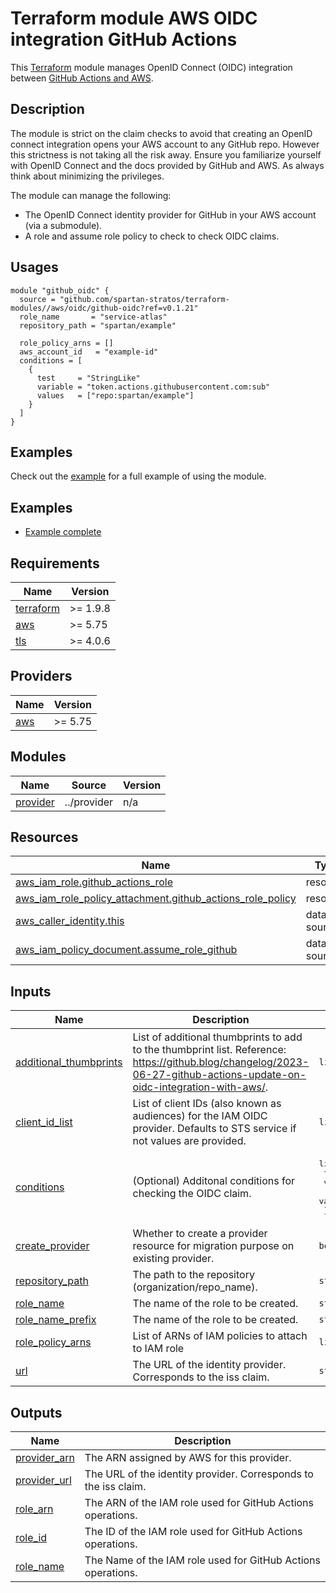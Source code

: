 # Terraform module AWS OIDC integration GitHub Actions

This [Terraform](https://www.terraform.io/) module manages OpenID Connect (OIDC) integration
between [GitHub Actions and AWS](https://docs.github.com/en/actions/deployment/security-hardening-your-deployments/configuring-openid-connect-in-amazon-web-services).

## Description

The module is strict on the claim checks to avoid that creating an OpenID connect integration opens your AWS account to
any GitHub repo. However this strictness is not taking all the risk away. Ensure you familiarize yourself with OpenID
Connect and the docs provided by GitHub and AWS. As always think about minimizing the privileges.

The module can manage the following:

- The OpenID Connect identity provider for GitHub in your AWS account (via a submodule).
- A role and assume role policy to check to check OIDC claims.

## Usages

```hcl
module "github_oidc" {
  source = "github.com/spartan-stratos/terraform-modules//aws/oidc/github-oidc?ref=v0.1.21"
  role_name       = "service-atlas"
  repository_path = "spartan/example"

  role_policy_arns = []
  aws_account_id   = "example-id"
  conditions = [
    {
      test     = "StringLike"
      variable = "token.actions.githubusercontent.com:sub"
      values   = ["repo:spartan/example"]
    }
  ]
}
```

## Examples

Check out the [example](examples/default/README.md) for a full example of using the module.

## Examples

- [Example complete](./examples/complete/)

<!-- BEGIN_TF_DOCS -->

## Requirements

| Name                                                                      | Version  |
|---------------------------------------------------------------------------|----------|
| <a name="requirement_terraform"></a> [terraform](#requirement\_terraform) | >= 1.9.8 |
| <a name="requirement_aws"></a> [aws](#requirement\_aws)                   | >= 5.75  |
| <a name="requirement_tls"></a> [tls](#requirement\_tls)                   | >= 4.0.6 |

## Providers

| Name                                              | Version |
|---------------------------------------------------|---------|
| <a name="provider_aws"></a> [aws](#provider\_aws) | >= 5.75 |

## Modules

| Name                                                         | Source      | Version |
|--------------------------------------------------------------|-------------|---------|
| <a name="module_provider"></a> [provider](#module\_provider) | ../provider | n/a     |

## Resources

| Name                                                                                                                                                                | Type        |
|---------------------------------------------------------------------------------------------------------------------------------------------------------------------|-------------|
| [aws_iam_role.github_actions_role](https://registry.terraform.io/providers/hashicorp/aws/latest/docs/resources/iam_role)                                            | resource    |
| [aws_iam_role_policy_attachment.github_actions_role_policy](https://registry.terraform.io/providers/hashicorp/aws/latest/docs/resources/iam_role_policy_attachment) | resource    |
| [aws_caller_identity.this](https://registry.terraform.io/providers/hashicorp/aws/latest/docs/data-sources/caller_identity)                                          | data source |
| [aws_iam_policy_document.assume_role_github](https://registry.terraform.io/providers/hashicorp/aws/latest/docs/data-sources/iam_policy_document)                    | data source |

## Inputs

| Name                                                                                                   | Description                                                                                                                                                            | Type                                                                                                                   | Default                                                                                                               | Required |
|--------------------------------------------------------------------------------------------------------|------------------------------------------------------------------------------------------------------------------------------------------------------------------------|------------------------------------------------------------------------------------------------------------------------|-----------------------------------------------------------------------------------------------------------------------|:--------:|
| <a name="input_additional_thumbprints"></a> [additional\_thumbprints](#input\_additional\_thumbprints) | List of additional thumbprints to add to the thumbprint list. Reference: https://github.blog/changelog/2023-06-27-github-actions-update-on-oidc-integration-with-aws/. | `list(string)`                                                                                                         | <pre>[<br/>  "6938fd4d98bab03faadb97b34396831e3780aea1",<br/>  "1c58a3a8518e8759bf075b76b750d4f2df264fcd"<br/>]</pre> |    no    |
| <a name="input_client_id_list"></a> [client\_id\_list](#input\_client\_id\_list)                       | List of client IDs (also known as audiences) for the IAM OIDC provider. Defaults to STS service if not values are provided.                                            | `list(string)`                                                                                                         | <pre>[<br/>  "sts.amazonaws.com"<br/>]</pre>                                                                          |    no    |
| <a name="input_conditions"></a> [conditions](#input\_conditions)                                       | (Optional) Additonal conditions for checking the OIDC claim.                                                                                                           | <pre>list(object({<br/>    test     = string<br/>    variable = string<br/>    values   = list(string)<br/>  }))</pre> | `[]`                                                                                                                  |    no    |
| <a name="input_create_provider"></a> [create\_provider](#input\_create\_provider)                      | Whether to create a provider resource for migration purpose on existing provider.                                                                                      | `bool`                                                                                                                 | `false`                                                                                                               |    no    |
| <a name="input_repository_path"></a> [repository\_path](#input\_repository\_path)                      | The path to the repository (organization/repo\_name).                                                                                                                  | `string`                                                                                                               | n/a                                                                                                                   |   yes    |
| <a name="input_role_name"></a> [role\_name](#input\_role\_name)                                        | The name of the role to be created.                                                                                                                                    | `string`                                                                                                               | n/a                                                                                                                   |   yes    |
| <a name="input_role_name_prefix"></a> [role\_name\_prefix](#input\_role\_name\_prefix)                 | The name of the role to be created.                                                                                                                                    | `string`                                                                                                               | `""`                                                                                                                  |    no    |
| <a name="input_role_policy_arns"></a> [role\_policy\_arns](#input\_role\_policy\_arns)                 | List of ARNs of IAM policies to attach to IAM role                                                                                                                     | `list(string)`                                                                                                         | `[]`                                                                                                                  |    no    |
| <a name="input_url"></a> [url](#input\_url)                                                            | The URL of the identity provider. Corresponds to the iss claim.                                                                                                        | `string`                                                                                                               | `"https://token.actions.githubusercontent.com"`                                                                       |    no    |

## Outputs

| Name                                                                       | Description                                                     |
|----------------------------------------------------------------------------|-----------------------------------------------------------------|
| <a name="output_provider_arn"></a> [provider\_arn](#output\_provider\_arn) | The ARN assigned by AWS for this provider.                      |
| <a name="output_provider_url"></a> [provider\_url](#output\_provider\_url) | The URL of the identity provider. Corresponds to the iss claim. |
| <a name="output_role_arn"></a> [role\_arn](#output\_role\_arn)             | The ARN of the IAM role used for GitHub Actions operations.     |
| <a name="output_role_id"></a> [role\_id](#output\_role\_id)                | The ID of the IAM role used for GitHub Actions operations.      |
| <a name="output_role_name"></a> [role\_name](#output\_role\_name)          | The Name of the IAM role used for GitHub Actions operations.    |

<!-- END_TF_DOCS -->